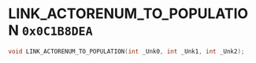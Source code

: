 # LINK_ACTORENUM_TO_POPULATION `0x0C1B8DEA`

```cpp
void LINK_ACTORENUM_TO_POPULATION(int _Unk0, int _Unk1, int _Unk2);
```
